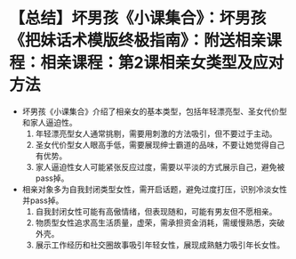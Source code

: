 # 【总结】坏男孩《小课集合》：坏男孩《把妹话术模版终极指南》：附送相亲课程：相亲课程：第2课相亲女类型及应对方法

-   坏男孩《小课集合》介绍了相亲女的基本类型，包括年轻漂亮型、圣女代价型和家人逼迫性。
    1.  年轻漂亮型女人通常挑剔，需要用刺激的方法吸引，但不要过于主动。
    2.  圣女代价型女人眼高手低，需要展现绅士霸道的品味，不要让她觉得自己有优势。
    3.  家人逼迫性女人可能紧张反应过度，需要以平淡的方式展示自己，避免被pass掉。
-   相亲对象多为自我封闭类型女性，需开启话题，避免过度打压，识别冷淡女性并pass掉。
    1.  自我封闭女性可能有高傲情绪，但表现随和，可能有男友但不愿相亲。
    2.  物质型女性追求高生活质量，虚荣，需承担资金消耗，需缓慢熟悉，突破外壳。
    3.  展示工作经历和社交圈故事吸引年轻女性，展现成熟魅力吸引年长女性。